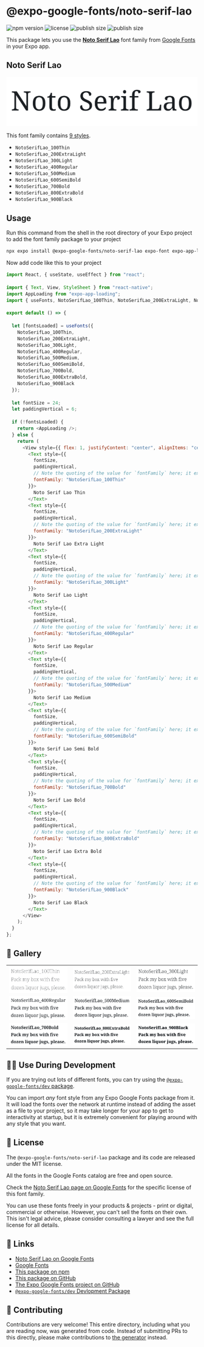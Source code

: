# @expo-google-fonts/noto-serif-lao

![npm version](https://flat.badgen.net/npm/v/@expo-google-fonts/noto-serif-lao)
![license](https://flat.badgen.net/github/license/expo/google-fonts)
![publish size](https://flat.badgen.net/packagephobia/install/@expo-google-fonts/noto-serif-lao)
![publish size](https://flat.badgen.net/packagephobia/publish/@expo-google-fonts/noto-serif-lao)

This package lets you use the [**Noto Serif Lao**](https://fonts.google.com/specimen/Noto+Serif+Lao) font family from [Google Fonts](https://fonts.google.com/) in your Expo app.

## Noto Serif Lao

![Noto Serif Lao](./font-family.png)

This font family contains [9 styles](#-gallery).

- `NotoSerifLao_100Thin`
- `NotoSerifLao_200ExtraLight`
- `NotoSerifLao_300Light`
- `NotoSerifLao_400Regular`
- `NotoSerifLao_500Medium`
- `NotoSerifLao_600SemiBold`
- `NotoSerifLao_700Bold`
- `NotoSerifLao_800ExtraBold`
- `NotoSerifLao_900Black`

## Usage

Run this command from the shell in the root directory of your Expo project to add the font family package to your project

```sh
npx expo install @expo-google-fonts/noto-serif-lao expo-font expo-app-loading
```

Now add code like this to your project

```js
import React, { useState, useEffect } from "react";

import { Text, View, StyleSheet } from "react-native";
import AppLoading from "expo-app-loading";
import { useFonts, NotoSerifLao_100Thin, NotoSerifLao_200ExtraLight, NotoSerifLao_300Light, NotoSerifLao_400Regular, NotoSerifLao_500Medium, NotoSerifLao_600SemiBold, NotoSerifLao_700Bold, NotoSerifLao_800ExtraBold, NotoSerifLao_900Black } from '@expo-google-fonts/noto-serif-lao';

export default () => {

  let [fontsLoaded] = useFonts({
    NotoSerifLao_100Thin, 
    NotoSerifLao_200ExtraLight, 
    NotoSerifLao_300Light, 
    NotoSerifLao_400Regular, 
    NotoSerifLao_500Medium, 
    NotoSerifLao_600SemiBold, 
    NotoSerifLao_700Bold, 
    NotoSerifLao_800ExtraBold, 
    NotoSerifLao_900Black
  });

  let fontSize = 24;
  let paddingVertical = 6;

  if (!fontsLoaded) {
    return <AppLoading />;
  } else {
    return (
      <View style={{ flex: 1, justifyContent: "center", alignItems: "center" }}>
        <Text style={{
          fontSize,
          paddingVertical,
          // Note the quoting of the value for `fontFamily` here; it expects a string!
          fontFamily: "NotoSerifLao_100Thin"
        }}>
          Noto Serif Lao Thin
        </Text>
        <Text style={{
          fontSize,
          paddingVertical,
          // Note the quoting of the value for `fontFamily` here; it expects a string!
          fontFamily: "NotoSerifLao_200ExtraLight"
        }}>
          Noto Serif Lao Extra Light
        </Text>
        <Text style={{
          fontSize,
          paddingVertical,
          // Note the quoting of the value for `fontFamily` here; it expects a string!
          fontFamily: "NotoSerifLao_300Light"
        }}>
          Noto Serif Lao Light
        </Text>
        <Text style={{
          fontSize,
          paddingVertical,
          // Note the quoting of the value for `fontFamily` here; it expects a string!
          fontFamily: "NotoSerifLao_400Regular"
        }}>
          Noto Serif Lao Regular
        </Text>
        <Text style={{
          fontSize,
          paddingVertical,
          // Note the quoting of the value for `fontFamily` here; it expects a string!
          fontFamily: "NotoSerifLao_500Medium"
        }}>
          Noto Serif Lao Medium
        </Text>
        <Text style={{
          fontSize,
          paddingVertical,
          // Note the quoting of the value for `fontFamily` here; it expects a string!
          fontFamily: "NotoSerifLao_600SemiBold"
        }}>
          Noto Serif Lao Semi Bold
        </Text>
        <Text style={{
          fontSize,
          paddingVertical,
          // Note the quoting of the value for `fontFamily` here; it expects a string!
          fontFamily: "NotoSerifLao_700Bold"
        }}>
          Noto Serif Lao Bold
        </Text>
        <Text style={{
          fontSize,
          paddingVertical,
          // Note the quoting of the value for `fontFamily` here; it expects a string!
          fontFamily: "NotoSerifLao_800ExtraBold"
        }}>
          Noto Serif Lao Extra Bold
        </Text>
        <Text style={{
          fontSize,
          paddingVertical,
          // Note the quoting of the value for `fontFamily` here; it expects a string!
          fontFamily: "NotoSerifLao_900Black"
        }}>
          Noto Serif Lao Black
        </Text>
      </View>
    );
  }
};
```

## 🔡 Gallery


||||
|-|-|-|
|![NotoSerifLao_100Thin](./NotoSerifLao_100Thin.ttf.png)|![NotoSerifLao_200ExtraLight](./NotoSerifLao_200ExtraLight.ttf.png)|![NotoSerifLao_300Light](./NotoSerifLao_300Light.ttf.png)||
|![NotoSerifLao_400Regular](./NotoSerifLao_400Regular.ttf.png)|![NotoSerifLao_500Medium](./NotoSerifLao_500Medium.ttf.png)|![NotoSerifLao_600SemiBold](./NotoSerifLao_600SemiBold.ttf.png)||
|![NotoSerifLao_700Bold](./NotoSerifLao_700Bold.ttf.png)|![NotoSerifLao_800ExtraBold](./NotoSerifLao_800ExtraBold.ttf.png)|![NotoSerifLao_900Black](./NotoSerifLao_900Black.ttf.png)||


## 👩‍💻 Use During Development

If you are trying out lots of different fonts, you can try using the [`@expo-google-fonts/dev` package](https://github.com/expo/google-fonts/tree/master/font-packages/dev#readme).

You can import _any_ font style from any Expo Google Fonts package from it. It will load the fonts over the network at runtime instead of adding the asset as a file to your project, so it may take longer for your app to get to interactivity at startup, but it is extremely convenient for playing around with any style that you want.


## 📖 License

The `@expo-google-fonts/noto-serif-lao` package and its code are released under the MIT license.

All the fonts in the Google Fonts catalog are free and open source.

Check the [Noto Serif Lao page on Google Fonts](https://fonts.google.com/specimen/Noto+Serif+Lao) for the specific license of this font family.

You can use these fonts freely in your products & projects - print or digital, commercial or otherwise. However, you can't sell the fonts on their own. This isn't legal advice, please consider consulting a lawyer and see the full license for all details.

## 🔗 Links

- [Noto Serif Lao on Google Fonts](https://fonts.google.com/specimen/Noto+Serif+Lao)
- [Google Fonts](https://fonts.google.com/)
- [This package on npm](https://www.npmjs.com/package/@expo-google-fonts/noto-serif-lao)
- [This package on GitHub](https://github.com/expo/google-fonts/tree/master/font-packages/noto-serif-lao)
- [The Expo Google Fonts project on GitHub](https://github.com/expo/google-fonts)
- [`@expo-google-fonts/dev` Devlopment Package](https://github.com/expo/google-fonts/tree/master/font-packages/dev)

## 🤝 Contributing

Contributions are very welcome! This entire directory, including what you are reading now, was generated from code. Instead of submitting PRs to this directly, please make contributions to [the generator](https://github.com/expo/google-fonts/tree/master/packages/generator) instead.
